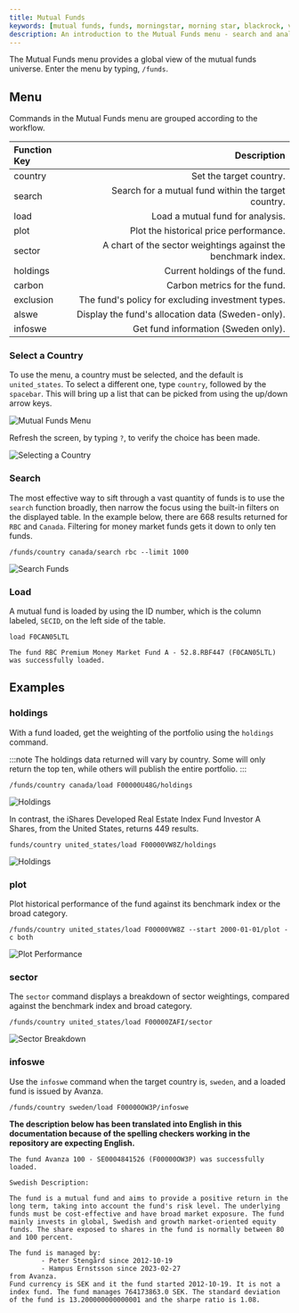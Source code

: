 ```yaml
---
title: Mutual Funds
keywords: [mutual funds, funds, morningstar, morning star, blackrock, vanguard, countries, global, search, holdings]
description: An introduction to the Mutual Funds menu - search and analyze the global mutual funds universe by country.
---
```



The Mutual Funds menu provides a global view of the mutual funds universe.  Enter the menu by typing, `/funds`.

## Menu

Commands in the Mutual Funds menu are grouped according to the workflow.

| Function Key |                                                   Description |
| :----------- | ------------------------------------------------------------: |
| country      |                                       Set the target country. |
| search       |           Search for a mutual fund within the target country. |
| load         |                              Load a mutual fund for analysis. |
| plot         |                        Plot the historical price performance. |
| sector       | A chart of the sector weightings against the benchmark index. |
| holdings     |                                 Current holdings of the fund. |
| carbon       |                                  Carbon metrics for the fund. |
| exclusion    |             The fund's policy for excluding investment types. |
| alswe        |             Display the fund's allocation data (Sweden-only). |
| infoswe      |                           Get fund information (Sweden only). |

### Select a Country

To use the menu, a country must be selected, and the default is `united_states`.  To select a different one, type `country`, followed by the `spacebar`.  This will bring up a list that can be picked from using the up/down arrow keys.

![Mutual Funds Menu](https://user-images.githubusercontent.com/85772166/235046797-0541dfbf-8f2a-41a0-a70b-d6fb890aa61d.png)

Refresh the screen, by typing `?`, to verify the choice has been made.

![Selecting a Country](https://user-images.githubusercontent.com/85772166/235046837-4bc9ad55-a4ca-411d-a3b4-800fe2e03db1.png)

### Search

The most effective way to sift through a vast quantity of funds is to use the `search` function broadly, then narrow the focus using the built-in filters on the displayed table.  In the example below, there are 668 results returned for `RBC` and `Canada`.  Filtering for money market funds gets it down to only ten funds.

```console
/funds/country canada/search rbc --limit 1000
```

![Search Funds](https://user-images.githubusercontent.com/85772166/235046894-6cae803b-6b42-4e24-9d16-a02be06599e9.png)

### Load

A mutual fund is loaded by using the ID number, which is the column labeled, `SECID`, on the left side of the table.

```console
load F0CAN05LTL
```

```console
The fund RBC Premium Money Market Fund A - 52.8.RBF447 (F0CAN05LTL) was successfully loaded.
```

## Examples

### holdings

With a fund loaded, get the weighting of the portfolio using the `holdings` command.

:::note
The holdings data returned will vary by country.  Some will only return the top ten, while others will publish the entire portfolio.
:::

```console
/funds/country canada/load F00000U48G/holdings
```

![Holdings](https://user-images.githubusercontent.com/85772166/235046949-e4aa2a5c-149d-4733-80a2-e1a703741cd3.png)

In contrast, the iShares Developed Real Estate Index Fund Investor A Shares, from the United States, returns 449 results.

```console
funds/country united_states/load F00000VW8Z/holdings
```

![Holdings](https://user-images.githubusercontent.com/85772166/235047003-7e4e0e0f-7a72-416e-a40a-8f9d30027c35.png)

### plot

Plot historical performance of the fund against its benchmark index or the broad category.

```console
/funds/country united_states/load F00000VW8Z --start 2000-01-01/plot -c both
```

![Plot Performance](https://user-images.githubusercontent.com/85772166/235047052-0f7cd672-534f-4a03-b6af-a5ec53ff1718.png)

### sector

The `sector` command displays a breakdown of sector weightings, compared against the benchmark index and broad category.

```console
/funds/country united_states/load F00000ZAFI/sector
```

![Sector Breakdown](https://user-images.githubusercontent.com/85772166/235047206-01cfd8c3-d65f-4bfa-ae47-ba0869a0c38e.png)

### infoswe

Use the `infoswe` command when the target country is, `sweden`, and a loaded fund is issued by Avanza.

```console
/funds/country sweden/load F00000OW3P/infoswe
```

**The description below has been translated into English in this documentation because of the spelling checkers working in the repository are expecting English.**

```console
The fund Avanza 100 - SE0004841526 (F00000OW3P) was successfully loaded.

Swedish Description:

The fund is a mutual fund and aims to provide a positive return in the long term, taking into account the fund's risk level. The underlying funds must be cost-effective and have broad market exposure. The fund mainly invests in global, Swedish and growth market-oriented equity funds. The share exposed to shares in the fund is normally between 80 and 100 percent.

The fund is managed by:
        - Peter Stengård since 2012-10-19
        - Hampus Ernstsson since 2023-02-27
from Avanza.
Fund currency is SEK and it the fund started 2012-10-19. It is not a index fund. The fund manages 764173863.0 SEK. The standard deviation of the fund is 13.200000000000001 and the sharpe ratio is 1.08.
```
